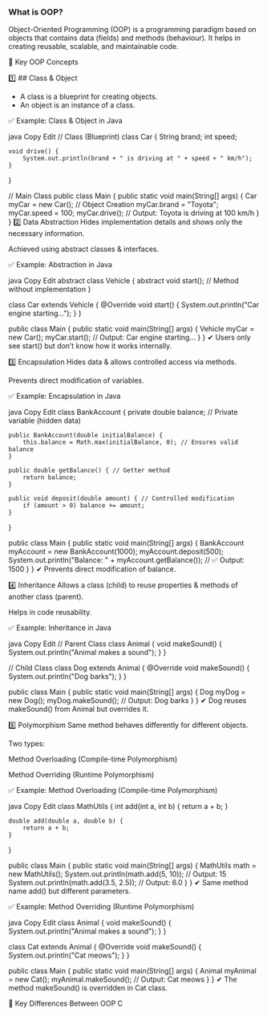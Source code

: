 ### What is OOP?
Object-Oriented Programming (OOP) is a programming paradigm based on objects that contains data (fields) and methods (behaviour). It helps in creating reusable,
scalable, and maintainable code.

🎯 Key OOP Concepts

1️⃣ ## Class & Object

- A class is a blueprint for creating objects.
- An object is an instance of a class.

✅ Example: Class & Object in Java

java
Copy
Edit
// Class (Blueprint)
class Car {
    String brand;
    int speed;

    void drive() {
        System.out.println(brand + " is driving at " + speed + " km/h");
    }
}

// Main Class
public class Main {
    public static void main(String[] args) {
        Car myCar = new Car();  // Object Creation
        myCar.brand = "Toyota";
        myCar.speed = 100;
        myCar.drive(); // Output: Toyota is driving at 100 km/h
    }
}
2️⃣ Data Abstraction
Hides implementation details and shows only the necessary information.

Achieved using abstract classes & interfaces.

✅ Example: Abstraction in Java

java
Copy
Edit
abstract class Vehicle {
    abstract void start(); // Method without implementation
}

class Car extends Vehicle {
    @Override
    void start() {
        System.out.println("Car engine starting..."); 
    }
}

public class Main {
    public static void main(String[] args) {
        Vehicle myCar = new Car();
        myCar.start(); // Output: Car engine starting...
    }
}
✔ Users only see start() but don’t know how it works internally.

3️⃣ Encapsulation
Hides data & allows controlled access via methods.

Prevents direct modification of variables.

✅ Example: Encapsulation in Java

java
Copy
Edit
class BankAccount {
    private double balance; // Private variable (hidden data)

    public BankAccount(double initialBalance) {
        this.balance = Math.max(initialBalance, 0); // Ensures valid balance
    }

    public double getBalance() { // Getter method
        return balance;
    }

    public void deposit(double amount) { // Controlled modification
        if (amount > 0) balance += amount;
    }
}

public class Main {
    public static void main(String[] args) {
        BankAccount myAccount = new BankAccount(1000);
        myAccount.deposit(500);
        System.out.println("Balance: " + myAccount.getBalance()); // ✅ Output: 1500
    }
}
✔ Prevents direct modification of balance.

4️⃣ Inheritance
Allows a class (child) to reuse properties & methods of another class (parent).

Helps in code reusability.

✅ Example: Inheritance in Java

java
Copy
Edit
// Parent Class
class Animal {
    void makeSound() {
        System.out.println("Animal makes a sound");
    }
}

// Child Class
class Dog extends Animal {
    @Override
    void makeSound() {
        System.out.println("Dog barks");
    }
}

public class Main {
    public static void main(String[] args) {
        Dog myDog = new Dog();
        myDog.makeSound(); // Output: Dog barks
    }
}
✔ Dog reuses makeSound() from Animal but overrides it.

5️⃣ Polymorphism
Same method behaves differently for different objects.

Two types:

Method Overloading (Compile-time Polymorphism)

Method Overriding (Runtime Polymorphism)

✅ Example: Method Overloading (Compile-time Polymorphism)

java
Copy
Edit
class MathUtils {
    int add(int a, int b) {
        return a + b;
    }

    double add(double a, double b) {
        return a + b;
    }
}

public class Main {
    public static void main(String[] args) {
        MathUtils math = new MathUtils();
        System.out.println(math.add(5, 10));     // Output: 15
        System.out.println(math.add(3.5, 2.5)); // Output: 6.0
    }
}
✔ Same method name add() but different parameters.

✅ Example: Method Overriding (Runtime Polymorphism)

java
Copy
Edit
class Animal {
    void makeSound() {
        System.out.println("Animal makes a sound");
    }
}

class Cat extends Animal {
    @Override
    void makeSound() {
        System.out.println("Cat meows");
    }
}

public class Main {
    public static void main(String[] args) {
        Animal myAnimal = new Cat();
        myAnimal.makeSound(); // Output: Cat meows
    }
}
✔ The method makeSound() is overridden in Cat class.

🎯 Key Differences Between OOP C
